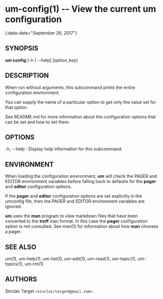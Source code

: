 # um-config(1) -- View the current um configuration
{:data-date="September 26, 2017"}

## SYNOPSIS
**um config** [-h \| --help] [*option_key*]

## DESCRIPTION
When run without arguments, this subcommand prints the entire configuration
environment.

You can supply the name of a particular option to get only the value set for
that option.

See README.md for more information about the configuration options that can be
set and how to set them.

## OPTIONS
-h, --help
: Display help information for this subcommand.

## ENVIRONMENT
When loading the configuration environment, **um** will check the PAGER and
EDITOR environment variables before falling back to defaults for the **pager**
and **editor** configuration options.

If the **pager** and **editor** configuration options are set explicitly in the
umconfig file, then the PAGER and EDITOR environment variables are ignored.

**um** uses the **man** program to view markdown files that have been converted
to the **troff** man format. In this case the **pager** configuration option is
not consulted. See man(1) for information about how **man** chooses a pager.

## SEE ALSO
um(1), um-help(1), um-list(1), um-edit(1), um-read(1), um-topic(1),
um-topics(1), um-rm(1)

## AUTHORS
Sinclair Target `<sinclairtarget@gmail.com>`.
